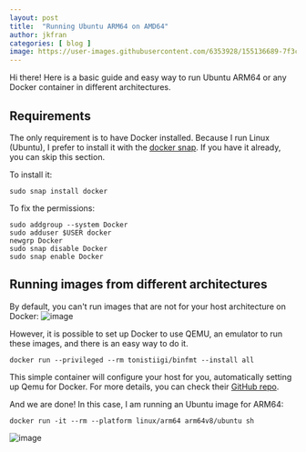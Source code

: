 ```yaml
---
layout: post
title:  "Running Ubuntu ARM64 on AMD64"
author: jkfran
categories: [ blog ]
image: https://user-images.githubusercontent.com/6353928/155136689-7f3ccb69-608a-43b6-a294-59f4bdb83ce4.png
---
```


Hi there! Here is a basic guide and easy way to run Ubuntu ARM64 or any Docker container in different architectures.


## Requirements

The only requirement is to have Docker installed. Because I run Linux (Ubuntu), I prefer to install it with the [docker snap](https://snapcraft.io/docker). If you have it already, you can skip this section.

To install it:
```
sudo snap install docker
```

To fix the permissions:
```
sudo addgroup --system Docker
sudo adduser $USER docker
newgrp Docker
sudo snap disable Docker
sudo snap enable Docker
```

## Running images from different architectures

By default, you can't run images that are not for your host architecture on Docker:
![image](https://user-images.githubusercontent.com/6353928/155134822-e4aa01c7-0852-4df3-85a7-902cf3afde30.png)

However, it is possible to set up Docker to use QEMU, an emulator to run these images, and there is an easy way to do it.

```
docker run --privileged --rm tonistiigi/binfmt --install all
```

This simple container will configure your host for you, automatically setting up Qemu for Docker. For more details, you can check their [GitHub repo](https://github.com/tonistiigi/binfmt).
 
 And we are done! In this case, I am running an Ubuntu image for ARM64:
 
```
docker run -it --rm --platform linux/arm64 arm64v8/ubuntu sh
```
 
 
 ![image](https://user-images.githubusercontent.com/6353928/155136139-5beddb9c-738e-4ce8-b4f1-830118d9d375.png)

